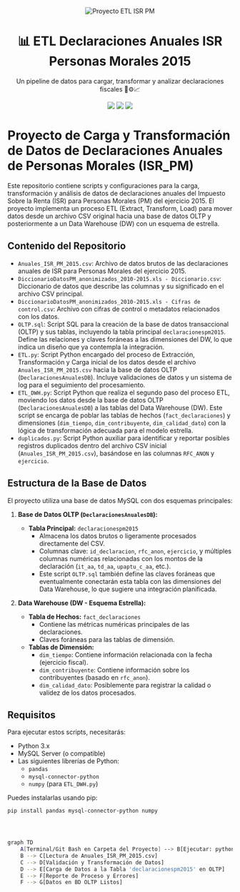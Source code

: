 <p align="center">
  <img src="https://img.shields.io/badge/Proyecto-ETL_ISR_PM-4B8BBE?style=for-the-badge&logo=python&logoColor=white" alt="Proyecto ETL ISR PM"/>
</p>

<h1 align="center">📊 ETL Declaraciones Anuales ISR Personas Morales 2015</h1>

<p align="center">
  Un pipeline de datos para cargar, transformar y analizar declaraciones fiscales 📂⚙️📈  
</p>

<p align="center">
  <img src="https://img.shields.io/badge/Python-3.x-blue?style=flat-square&logo=python&logoColor=white">
  <img src="https://img.shields.io/badge/MySQL-Compatible-blue?style=flat-square&logo=mysql&logoColor=white">
  <img src="https://img.shields.io/badge/ETL-Automatizado-green?style=flat-square&logo=data">
</p>

# Proyecto de Carga y Transformación de Datos de Declaraciones Anuales de Personas Morales (ISR_PM)

Este repositorio contiene scripts y configuraciones para la carga, transformación y análisis de datos de declaraciones anuales del Impuesto Sobre la Renta (ISR) para Personas Morales (PM) del ejercicio 2015. El proyecto implementa un proceso ETL (Extract, Transform, Load) para mover datos desde un archivo CSV original hacia una base de datos OLTP y posteriormente a un Data Warehouse (DW) con un esquema de estrella.

## Contenido del Repositorio

* `Anuales_ISR_PM_2015.csv`: Archivo de datos brutos de las declaraciones anuales de ISR para Personas Morales del ejercicio 2015.
* `DiccionarioDatosPM_anonimizados_2010-2015.xls - Diccionario.csv`: Diccionario de datos que describe las columnas y su significado en el archivo CSV principal.
* `DiccionarioDatosPM_anonimizados_2010-2015.xls - Cifras de control.csv`: Archivo con cifras de control o metadatos relacionados con los datos.
* `OLTP.sql`: Script SQL para la creación de la base de datos transaccional (OLTP) y sus tablas, incluyendo la tabla principal `declaracionespm2015`. Define las relaciones y claves foráneas a las dimensiones del DW, lo que indica un diseño que ya contempla la integración.
* `ETL.py`: Script Python encargado del proceso de Extracción, Transformación y Carga inicial de los datos desde el archivo `Anuales_ISR_PM_2015.csv` hacia la base de datos OLTP (`DeclaracionesAnualesDB`). Incluye validaciones de datos y un sistema de log para el seguimiento del procesamiento.
* `ETL_DWH.py`: Script Python que realiza el segundo paso del proceso ETL, moviendo los datos desde la base de datos OLTP (`DeclaracionesAnualesDB`) a las tablas del Data Warehouse (DW). Este script se encarga de poblar las tablas de hechos (`fact_declaraciones`) y dimensiones (`dim_tiempo`, `dim_contribuyente`, `dim_calidad_dato`) con la lógica de transformación adecuada para el modelo estrella.
* `duplicados.py`: Script Python auxiliar para identificar y reportar posibles registros duplicados dentro del archivo CSV inicial (`Anuales_ISR_PM_2015.csv`), basándose en las columnas `RFC_ANON` y `ejercicio`.

## Estructura de la Base de Datos

El proyecto utiliza una base de datos MySQL con dos esquemas principales:

1.  **Base de Datos OLTP (`DeclaracionesAnualesDB`):**
    * **Tabla Principal:** `declaracionespm2015`
        * Almacena los datos brutos o ligeramente procesados directamente del CSV.
        * Columnas clave: `id_declaracion`, `rfc_anon`, `ejercicio`, y múltiples columnas numéricas relacionadas con los montos de la declaración (`it_aa`, `td_aa`, `upaptu_c_aa`, etc.).
        * Este script `OLTP.sql` también define las claves foráneas que eventualmente conectarán esta tabla con las dimensiones del Data Warehouse, lo que sugiere una integración planificada.

2.  **Data Warehouse (DW - Esquema Estrella):**
    * **Tabla de Hechos:** `fact_declaraciones`
        * Contiene las métricas numéricas principales de las declaraciones.
        * Claves foráneas para las tablas de dimensión.
    * **Tablas de Dimensión:**
        * `dim_tiempo`: Contiene información relacionada con la fecha (ejercicio fiscal).
        * `dim_contribuyente`: Contiene información sobre los contribuyentes (basado en `rfc_anon`).
        * `dim_calidad_dato`: Posiblemente para registrar la calidad o validez de los datos procesados.

## Requisitos

Para ejecutar estos scripts, necesitarás:

* Python 3.x
* MySQL Server (o compatible)
* Las siguientes librerías de Python:
    * `pandas`
    * `mysql-connector-python`
    * `numpy` (para `ETL_DWH.py`)

Puedes instalarlas usando pip:

```bash
pip install pandas mysql-connector-python numpy




graph TD
    A[Terminal/Git Bash en Carpeta del Proyecto] --> B[Ejecutar: python ETL.py]
    B --> C[Lectura de Anuales_ISR_PM_2015.csv]
    C --> D[Validación y Transformación de Datos]
    D --> E[Carga de Datos a la Tabla 'declaracionespm2015' en OLTP]
    E --> F[Reporte de Proceso y Errores]
    F --> G[Datos en BD OLTP Listos]
```

